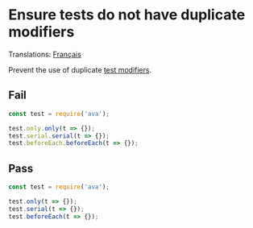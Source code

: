 # Ensure tests do not have duplicate modifiers

Translations: [Français](https://github.com/avajs/ava-docs/blob/main/fr_FR/related/eslint-plugin-ava/docs/rules/no-duplicate-modifiers.md)

Prevent the use of duplicate [test modifiers](https://github.com/avajs/ava/blob/main/docs/01-writing-tests.md).

## Fail

```js
const test = require('ava');

test.only.only(t => {});
test.serial.serial(t => {});
test.beforeEach.beforeEach(t => {});
```

## Pass

```js
const test = require('ava');

test.only(t => {});
test.serial(t => {});
test.beforeEach(t => {});
```
